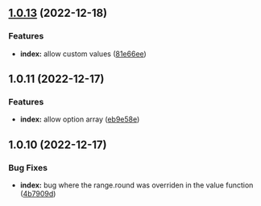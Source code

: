 ## [1.0.13](https://github.com/LukyVj/randomiCSSer/compare/v1.0.11...v1.0.13) (2022-12-18)

### Features

- **index:** allow custom values ([81e66ee](https://github.com/LukyVj/randomiCSSer/commit/81e66ee49e0108550b2c5f29fb93aff86c2c9f84))

## 1.0.11 (2022-12-17)

### Features

- **index:** allow option array ([eb9e58e](https://github.com/LukyVj/randomiCSSer/commit/eb9e58e8913522e3628bac60519f70cec8bac858))

## 1.0.10 (2022-12-17)

### Bug Fixes

- **index:** bug where the range.round was overriden in the value function ([4b7909d](https://github.com/LukyVj/randomiCSSer/commit/4b7909d4cc116cbff90dfee75fa6609ce8c5c221))
